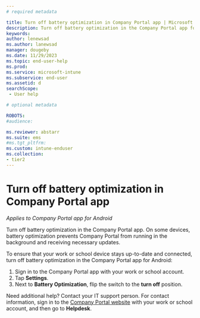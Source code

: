 ```yaml
---
# required metadata

title: Turn off battery optimization in Company Portal app | Microsoft Intune  
description: Turn off battery optimization in the Company Portal app for Android. 
keywords:
author: lenewsad
ms.author: lanewsad
manager: dougeby
ms.date: 11/29/2023
ms.topic: end-user-help
ms.prod:
ms.service: microsoft-intune
ms.subservice: end-user
ms.assetid: d
searchScope:
 - User help

# optional metadata

ROBOTS:  
#audience:

ms.reviewer: abstarr
ms.suite: ems
#ms.tgt_pltfrm:
ms.custom: intune-enduser
ms.collection:
- tier2
---
```


# Turn off battery optimization in Company Portal app  

*Applies to Company Portal app for Android*  

Turn off battery optimization in the Company Portal app. On some devices, battery optimization prevents Company Portal from running in the background and receiving necessary updates.      

To ensure that your work or school device stays up-to-date and connected, turn off battery optimization in the Company Portal app for Android:  

1. Sign in to the Company Portal app with your work or school account.  
2. Tap **Settings**.  
3. Next to **Battery Optimization**, flip the switch to the **turn off** position.         

Need additional help? Contact your IT support person. For contact information, sign in to the [Company Portal website](https://go.microsoft.com/fwlink/?linkid=2010980) with your work or school account, and then go to **Helpdesk**.  
